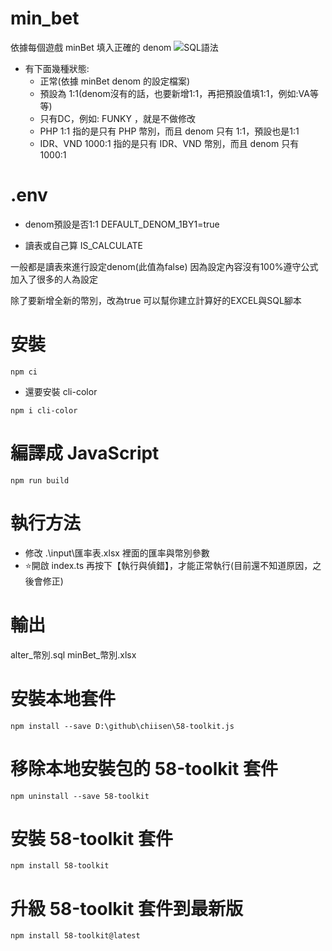 # min_bet
依據每個遊戲 minBet 填入正確的 denom
![SQL語法](https://i.imgur.com/0lkyZWD.png)
- 有下面幾種狀態:
  - 正常(依據 minBet denom 的設定檔案)
  - 預設為 1:1(denom沒有的話，也要新增1:1，再把預設值填1:1，例如:VA等等)
  - 只有DC，例如: FUNKY ，就是不做修改
  - PHP 1:1 指的是只有 PHP 幣別，而且 denom 只有 1:1，預設也是1:1
  - IDR、VND 1000:1 指的是只有 IDR、VND 幣別，而且 denom 只有 1000:1 

# .env
- denom預設是否1:1
DEFAULT_DENOM_1BY1=true

- 讀表或自己算
IS_CALCULATE

一般都是讀表來進行設定denom(此值為false)
因為設定內容沒有100%遵守公式
加入了很多的人為設定

除了要新增全新的幣別，改為true
可以幫你建立計算好的EXCEL與SQL腳本


# 安裝
```bash=
npm ci
```
- 還要安裝 cli-color
```bash=
npm i cli-color
```

# 編譯成 JavaScript
```bash=
npm run build
```

# 執行方法
- 修改 .\input\匯率表.xlsx 裡面的匯率與幣別參數
- ⭐開啟 index.ts 再按下【執行與偵錯】，才能正常執行(目前還不知道原因，之後會修正)


# 輸出
alter_幣別.sql
minBet_幣別.xlsx

# 安裝本地套件
```bash=
npm install --save D:\github\chiisen\58-toolkit.js
```

# 移除本地安裝包的 58-toolkit 套件
```bash=
npm uninstall --save 58-toolkit
```

# 安裝 58-toolkit 套件
```bash=
npm install 58-toolkit
```

# 升級 58-toolkit 套件到最新版
```bash=
npm install 58-toolkit@latest
```

